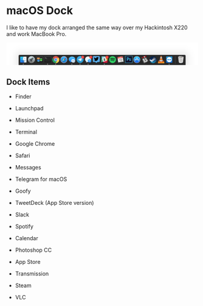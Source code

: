 # macOS Dock

I like to have my dock arranged the same way over my Hackintosh X220 and work MacBook Pro.

![dock][dock]

## Dock Items

* Finder

* Launchpad

* Mission Control

* Terminal

* Google Chrome

* Safari

* Messages

* Telegram for macOS

* Goofy

* TweetDeck (App Store version)

* Slack

* Spotify

* Calendar

* Photoshop CC

* App Store

* Transmission

* Steam

* VLC

[dock]: https://github.com/b-ggs/macos-configs/blob/master/macos/_assets/dock.png
